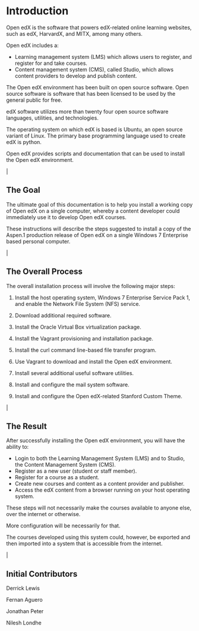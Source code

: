Introduction
============

Open edX is the software that powers edX-related online learning websites, such as edX, HarvardX, and MITX, among many others.

Open edX includes a:
 
- Learning management system (LMS) which allows users to register, and register for and take courses.
- Content management system (CMS), called Studio, which allows content providers to develop and publish content.

The Open edX environment has been built on open source software. Open source software is software that has been licensed to be used by the general public for free.

edX software utilizes more than twenty four open source software languages, utilities, and technologies.

The operating system on which edX is based is Ubuntu, an open source variant of Linux. The primary base programming language used to create edX is python.

Open edX provides scripts and documentation that can be used to install the Open edX environment.

|

The Goal
--------

The ultimate goal of this documentation is to help you install a working copy of Open edX on a single computer, whereby a content developer could immediately use it to develop Open edX courses.

These instructions will describe the steps suggested to install a copy of the Aspen.1 production release of Open edX on a single Windows 7 Enterprise based personal computer.

|

The Overall Process
-------------------

The overall installation process will involve the following major steps:
 
1. Install the host operating system, Windows 7 Enterprise Service Pack 1, and enable the Network File System (NFS) service.
 
2. Download additional required software. 
 
3. Install the Oracle Virtual Box virtualization package.
 
4. Install the Vagrant provisioning and installation package.
 
5. Install the curl command line-based file transfer program.
 
6. Use Vagrant to download and install the Open edX environment.
 
7. Install several additional useful software utilities.
 
8. Install and configure the mail system software.
 
9. Install and configure the Open edX-related Stanford Custom Theme.
 
|

The Result
----------

After successfully installing the Open edX environment, you will have the ability to:
 
 - Login to both the Learning Management System (LMS) and to Studio, the Content Management System (CMS).
 - Register as a new user (student or staff member).
 - Register for a course as a student.
 - Create new courses and content as a content provider and publisher.
 - Access the edX content from a browser running on your host operating system.
 

These steps will not necessarily make the courses available to anyone else, over the internet or otherwise.
 
More configuration will be necessarily for that.
 
The courses developed using this system could, however, be exported and then imported into a system that is accessible from the internet.


|

Initial Contributors
--------------------
Derrick Lewis

Fernan Aguero

Jonathan Peter

Nilesh Londhe
